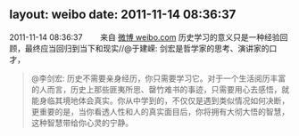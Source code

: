 layout: weibo
date: 2011-11-14 08:36:37
---
<meta name="referrer" content="no-referrer" />

2011-11-14 08:36:37  &nbsp;&nbsp;&nbsp;&nbsp;&nbsp;&nbsp; 来自 <a href="http://weibo.com/" rel="nofollow">微博 weibo.com</a>
历史学习的意义只是一种经验回顾，最终应当回归到当下和现实//@于建嵘: 剑宏是哲学家的思考、演讲家的口才，
>  @李剑宏: 历史不需要亲身经历，你只需要学习它。对于一个生活阅历丰富的人而言，历史上那些匪夷所思、罄竹难书的事迹，只需要用心去感悟，就能身临其境地体会真实。你从中学到的，不仅仅是遇到类似情况如何决断，更重要的是，当你看透人性和人的真实面目后，你将拥有大彻大悟的智慧，这种智慧带给你心灵的宁静。 ​​​
